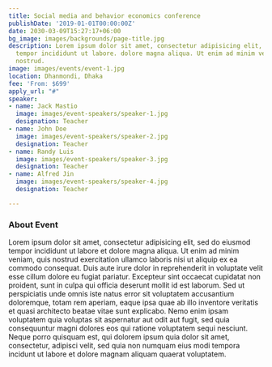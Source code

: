 ```yaml
---
title: Social media and behavior economics conference
publishDate: '2019-01-01T00:00:00Z'
date: 2030-03-09T15:27:17+06:00
bg_image: images/backgrounds/page-title.jpg
description: Lorem ipsum dolor sit amet, consectetur adipisicing elit, sed do eiusmod
  tempor incididunt ut labore. dolore magna aliqua. Ut enim ad minim veniam, quis
  nostrud.
image: images/events/event-1.jpg
location: Dhanmondi, Dhaka
fee: 'From: $699'
apply_url: "#"
speaker:
- name: Jack Mastio
  image: images/event-speakers/speaker-1.jpg
  designation: Teacher
- name: John Doe
  image: images/event-speakers/speaker-2.jpg
  designation: Teacher
- name: Randy Luis
  image: images/event-speakers/speaker-3.jpg
  designation: Teacher
- name: Alfred Jin
  image: images/event-speakers/speaker-4.jpg
  designation: Teacher

---
```

### About Event

Lorem ipsum dolor sit amet, consectetur adipisicing elit, sed do eiusmod tempor incididunt ut labore et dolore magna aliqua. Ut enim ad minim veniam, quis nostrud exercitation ullamco laboris nisi ut aliquip ex ea commodo consequat. Duis aute irure dolor in reprehenderit in voluptate velit esse cillum dolore eu fugiat  pariatur. Excepteur sint occaecat cupidatat non proident, sunt in culpa qui officia deserunt mollit id est laborum. Sed ut perspiciatis unde omnis iste natus error sit voluptatem accusantium doloremque, totam rem aperiam, eaque ipsa quae ab illo inventore veritatis et quasi architecto beatae vitae sunt explicabo. Nemo enim ipsam voluptatem quia voluptas sit aspernatur aut odit aut fugit, sed quia consequuntur magni dolores eos qui ratione voluptatem sequi nesciunt. Neque porro quisquam est, qui dolorem ipsum quia dolor sit amet, consectetur, adipisci velit, sed quia non numquam eius modi tempora incidunt ut labore et dolore magnam aliquam quaerat voluptatem.